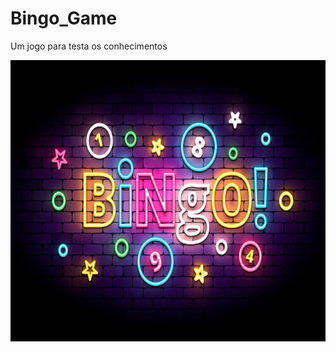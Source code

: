 # Bingo_Game
Um jogo para testa os conhecimentos

<img height="450" width="600" src="https://github.com/victor-0324/Bingo_Game/blob/main/static/img/istockphoto-1205079090-170667a.jpg?raw=true" />	
